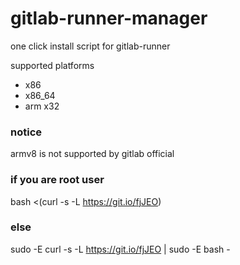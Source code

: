 # gitlab-runner-manager
one click install script for gitlab-runner

supported platforms
* x86
* x86_64
* arm x32

### notice
armv8 is not supported by gitlab official

### if you are root user
bash <(curl -s -L https://git.io/fjJEO)

### else
sudo -E curl -s -L https://git.io/fjJEO | sudo -E bash -
